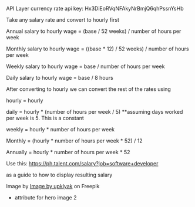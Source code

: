 API Layer currency rate api key: Hx3DiEoRVqNFAkyNrBmjQ6qhPssnYsHb


Take any salary rate and convert to hourly first

Annual salary to hourly wage = (base / 52 weeks) / number of hours per week 

Monthly salary to hourly wage = ((base * 12) / 52 weeks) / number of hours per week

Weekly salary to hourly wage = base / number of hours per week

Daily salary to hourly wage = base / 8 hours

After converting to hourly we can convert the rest of the rates using 

hourly = hourly

daily = hourly * (number of hours per week / 5) **assuming days worked per week is 5. This is a constant

weekly = hourly * number of hours per week

Monthly = (hourly * number of hours per week * 52) / 12

Annually = hourly * number of hours per week * 52


Use this: https://ph.talent.com/salary?job=software+developer

as a guide to how to display resulting salary



Image by <a href="https://www.freepik.com/free-vector/hand-with-wallet-with-paper-banknotes-money-cash_35779725.htm#query=salary&position=14&from_view=keyword">Image by upklyak</a> on Freepik
- attribute for hero image 2
